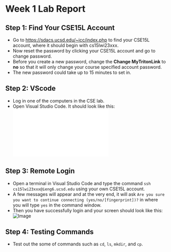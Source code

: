 # Week 1 Lab Report
## Step 1: Find Your CSE15L Account
- Go to https://sdacs.ucsd.edu/~icc/index.php to find your CSE15L account, where it should begin with cs15lwi23xxx.
- Now reset the password by clicking your CSE15L account and go to change password.
- Before you create a new password, change the **Change MyTritonLink** to **no** so that it will 
only change your course specified account password.
- The new password could take up to 15 minutes to set in.
## Step 2: VScode
- Log in one of the computers in the CSE lab.
- Open Visual Studio Code. It should look like this:
![Image](IENG6.pdf)
## Step 3: Remote Login
- Open a terminal in Visual Studio Code and type the command `ssh cs15lwi23xxx@ieng6.ucsd.edu` using your own 
CSE15L account.
- A few messages will appear and at the very end, it will ask `Are you sure you want to continue connecting (yes/no/[fingerprint])?` in where 
you will type `yes` in the command window.
- Then you have successfully login and your screen should look like this:
![Image]([VSCode.pdf](https://github.com/lplums/cse15l-lab-reports/blob/main/VSCode.pdf))
## Step 4: Testing Commands
- Test out the some of commands such as `cd`, `ls`, `mkdir`, and `cp`.
